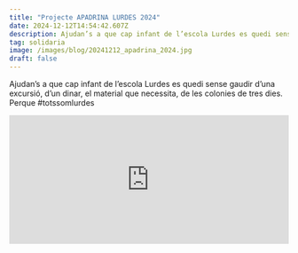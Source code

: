 ```yaml
---
title: "Projecte APADRINA LURDES 2024"
date: 2024-12-12T14:54:42.607Z
description: Ajudan’s a que cap infant de l’escola Lurdes es quedi sense gaudir d’una excursió, d’un dinar, el material que necessita, de les colonies de tres dies. Perque #totssomlurdes
tag: solidaria
image: /images/blog/20241212_apadrina_2024.jpg
draft: false
---
```


<p>Ajudan’s a que cap infant de l’escola Lurdes es quedi sense gaudir d’una excursió, d’un dinar, el material que necessita, de les colonies de tres dies. Perque #totssomlurdes
</p>
<div class="player-container">
    <div style="padding:46% 0 0 0;position:relative">
        <iframe src="https://player.vimeo.com/video/1039082693?badge=0&amp;autopause=0&amp;player_id=0&amp;app_id=58479" frameborder="0" allow="autoplay; fullscreen; picture-in-picture; clipboard-write" style="position:absolute;top:0;left:0;width:100%;height:100%;" title="LURDES-SOL-Apadrina-4k-2"></iframe>
    </div><script src="https://player.vimeo.com/api/player.js"></script>
</div>